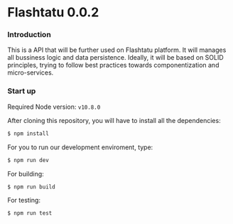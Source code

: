 # Flashtatu 0.0.2

### Introduction

This is a API that will be further used on Flashtatu platform. It will manages all bussiness logic and data persistence. Ideally, it will be based on SOLID principles, trying to follow best practices towards componentization and micro-services.

### Start up

Required Node version: ```v10.8.0```

After cloning this repository, you will have to install all the dependencies:
```sh
$ npm install
```
For you to run our development enviroment, type:
```sh
$ npm run dev
```
For building:
```sh
$ npm run build
```
For testing:
```
$ npm run test
```